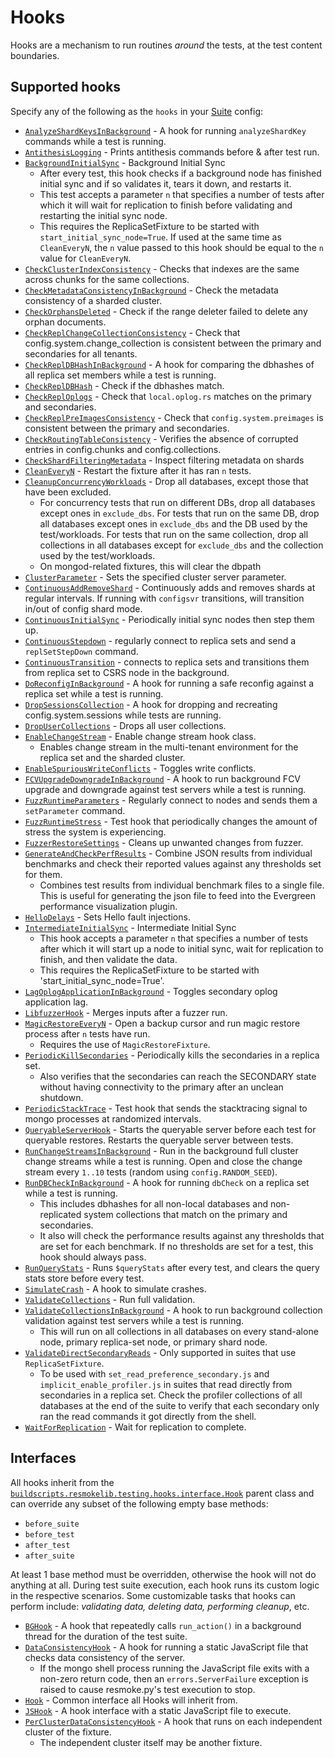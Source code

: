 # Hooks

Hooks are a mechanism to run routines _around_ the tests, at the test content boundaries.

## Supported hooks

Specify any of the following as the `hooks` in your [Suite](../../../../buildscripts/resmokeconfig/suites/README.md) config:

- [`AnalyzeShardKeysInBackground`](./analyze_shard_key.py) - A hook for running `analyzeShardKey` commands while a test is running.
- [`AntithesisLogging`](./antithesis_logging.py) - Prints antithesis commands before & after test run.
- [`BackgroundInitialSync`](./initialsync.py) - Background Initial Sync
  - After every test, this hook checks if a background node has finished initial sync and if so validates it, tears it down, and restarts it.
  - This test accepts a parameter `n` that specifies a number of tests after which it will wait for replication to finish before validating and restarting the initial sync node.
  - This requires the ReplicaSetFixture to be started with `start_initial_sync_node=True`. If used at the same time as `CleanEveryN`, the `n` value passed to this hook should be equal to the `n` value for `CleanEveryN`.
- [`CheckClusterIndexConsistency`](./cluster_index_consistency.py) - Checks that indexes are the same across chunks for the same collections.
- [`CheckMetadataConsistencyInBackground`](./metadata_consistency) - Check the metadata consistency of a sharded cluster.
- [`CheckOrphansDeleted`](./orphans.py) - Check if the range deleter failed to delete any orphan documents.
- [`CheckReplChangeCollectionConsistency`](./change_collection_consistency.py) - Check that config.system.change_collection is consistent between the primary and secondaries for all tenants.
- [`CheckReplDBHashInBackground`](./dbhash_background.py) - A hook for comparing the dbhashes of all replica set members while a test is running.
- [`CheckReplDBHash`](./dbhash.py) - Check if the dbhashes match.
- [`CheckReplOplogs`](./oplog.py) - Check that `local.oplog.rs` matches on the primary and secondaries.
- [`CheckReplPreImagesConsistency`](./preimages_consistency.py) - Check that `config.system.preimages` is consistent between the primary and secondaries.
- [`CheckRoutingTableConsistency`](./routing_table_consistency.py) - Verifies the absence of corrupted entries in config.chunks and config.collections.
- [`CheckShardFilteringMetadata`](./shard_filtering_metadata.py) - Inspect filtering metadata on shards
- [`CleanEveryN`](./cleanup.py) - Restart the fixture after it has ran `n` tests.
- [`CleanupConcurrencyWorkloads`](./cleanup_concurrency_workloads.py) - Drop all databases, except those that have been excluded.
  - For concurrency tests that run on different DBs, drop all databases except ones in `exclude_dbs`. For tests that run on the same DB, drop all databases except ones in `exclude_dbs` and the DB used by the test/workloads. For tests that run on the same collection, drop all collections in all databases except for `exclude_dbs` and the collection used by the test/workloads.
  - On mongod-related fixtures, this will clear the dbpath
- [`ClusterParameter`](./cluster_parameter.py) - Sets the specified cluster server parameter.
- [`ContinuousAddRemoveShard`](./add_remove_shards.py) - Continuously adds and removes shards at regular intervals. If running with `configsvr` transitions, will transition in/out of config shard mode.
- [`ContinuousInitialSync`](./continuous_initial_sync.py) - Periodically initial sync nodes then step them up.
- [`ContinuousStepdown`](./stepdown.py) - regularly connect to replica sets and send a `replSetStepDown` command.
- [`ContinuousTransition`](./replicaset_transition_to_and_from_csrs.py) - connects to replica sets and transitions them from replica set to CSRS node in the background.
- [`DoReconfigInBackground`](./reconfig_background.py) - A hook for running a safe reconfig against a replica set while a test is running.
- [`DropSessionsCollection`](./drop_sessions_collection.py) - A hook for dropping and recreating config.system.sessions while tests are running.
- [`DropUserCollections`](./drop_user_collections.py) - Drops all user collections.
- [`EnableChangeStream`](./enable_change_stream.py) - Enable change stream hook class.
  - Enables change stream in the multi-tenant environment for the replica set and the sharded
    cluster.
- [`EnableSpuriousWriteConflicts`](./enable_spurious_write_conflicts.py) - Toggles write conflicts.
- [`FCVUpgradeDowngradeInBackground`](./fcv_upgrade_downgrade.py) - A hook to run background FCV upgrade and downgrade against test servers while a test is running.
- [`FuzzRuntimeParameters`](./fuzz_runtime_parameters.py) - Regularly connect to nodes and sends them a `setParameter` command.
- [`FuzzRuntimeStress`](./fuzz_runtime_stress.py) - Test hook that periodically changes the amount of stress the system is experiencing.
- [`FuzzerRestoreSettings`](./fuzzer_restore_settings.py) - Cleans up unwanted changes from fuzzer.
- [`GenerateAndCheckPerfResults`](./generate_and_check_perf_results.py) - Combine JSON results from individual benchmarks and check their reported values against any thresholds set for them.
  - Combines test results from individual benchmark files to a single file. This is useful for generating the json file to feed into the Evergreen performance visualization plugin.
- [`HelloDelays`](./hello_failures.py) - Sets Hello fault injections.
- [`IntermediateInitialSync`](./initialsync.py) - Intermediate Initial Sync
  - This hook accepts a parameter `n` that specifies a number of tests after which it will start up a node to initial sync, wait for replication to finish, and then validate the data.
  - This requires the ReplicaSetFixture to be started with 'start_initial_sync_node=True'.
- [`LagOplogApplicationInBackground`](./secondary_lag.py) - Toggles secondary oplog application lag.
- [`LibfuzzerHook`](./cpp_libfuzzer.py) - Merges inputs after a fuzzer run.
- [`MagicRestoreEveryN`](./magic_restore.py) - Open a backup cursor and run magic restore process after `n` tests have run.
  - Requires the use of `MagicRestoreFixture`.
- [`PeriodicKillSecondaries`](./periodic_kill_secondaries.py) - Periodically kills the secondaries in a replica set.
  - Also verifies that the secondaries can reach the SECONDARY state without having connectivity to the primary after an unclean shutdown.
- [`PeriodicStackTrace`](./periodic_stack_trace.py) - Test hook that sends the stacktracing signal to mongo processes at randomized intervals.
- [`QueryableServerHook`](./queryable_server_hook.py) - Starts the queryable server before each test for queryable restores. Restarts the queryable server between tests.
- [`RunChangeStreamsInBackground`](./change_streams.py) - Run in the background full cluster change streams while a test is running. Open and close the change stream every `1..10` tests (random using `config.RANDOM_SEED`).
- [`RunDBCheckInBackground`](./dbcheck_background.py) - A hook for running `dbCheck` on a replica set while a test is running.
  - This includes dbhashes for all non-local databases and non-replicated system collections that match on the primary and secondaries.
  - It also will check the performance results against any thresholds that are set for each benchmark. If no thresholds are set for a test, this hook should always pass.
- [`RunQueryStats`](./run_query_stats.py) - Runs `$queryStats` after every test, and clears the query stats store before every test.
- [`SimulateCrash`](./simulate_crash.py) - A hook to simulate crashes.
- [`ValidateCollections`](./validate.py) - Run full validation.
- [`ValidateCollectionsInBackground`](./validate_background.py) - A hook to run background collection validation against test servers while a test is running.
  - This will run on all collections in all databases on every stand-alone node, primary replica-set node, or primary shard node.
- [`ValidateDirectSecondaryReads`](./validate_direct_secondary_reads.py) - Only supported in suites that use `ReplicaSetFixture`.
  - To be used with `set_read_preference_secondary.js` and `implicit_enable_profiler.js` in suites that read directly from secondaries in a replica set. Check the profiler collections of all databases at the end of the suite to verify that each secondary only ran the read commands it got directly from the shell.
- [`WaitForReplication`](./wait_for_replication.py) - Wait for replication to complete.

## Interfaces

All hooks inherit from the [`buildscripts.resmokelib.testing.hooks.interface.Hook`](./interface.py) parent class and can override any subset of the following empty base methods:

- `before_suite`
- `before_test`
- `after_test`
- `after_suite`

At least 1 base method must be overridden, otherwise the hook will not do anything at all. During test suite execution, each hook runs its custom logic in the respective scenarios. Some customizable tasks that hooks can perform include: _validating data, deleting data, performing cleanup_, etc.

- [`BGHook`](./bghook.py) - A hook that repeatedly calls `run_action()` in a background thread for the duration of the test suite.
- [`DataConsistencyHook`](./jsfile.py) - A hook for running a static JavaScript file that checks data consistency of the server.
  - If the mongo shell process running the JavaScript file exits with a non-zero return code, then an `errors.ServerFailure` exception is raised to cause resmoke.py's test execution to stop.
- [`Hook`](./interface.py) - Common interface all Hooks will inherit from.
- [`JSHook`](./jsfile.py) - A hook interface with a static JavaScript file to execute.
- [`PerClusterDataConsistencyHook`](./jsfile.py) - A hook that runs on each independent cluster of the fixture.
  - The independent cluster itself may be another fixture.
